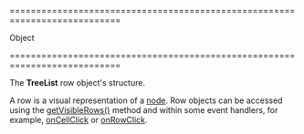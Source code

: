===========================================================================
<!--type-->Object<!--/type-->
===========================================================================

<!--shortDescription-->
The **TreeList** row object's structure. 
<!--/shortDescription-->

<!--fullDescription-->
A row is a visual representation of a [node](/Documentation/ApiReference/UI_Widgets/dxTreeList/Node/). Row objects can be accessed using the [getVisibleRows()](/Documentation/ApiReference/UI_Widgets/dxTreeList/Methods/#getVisibleRows) method and within some event handlers, for example, [onCellClick](/Documentation/ApiReference/UI_Widgets/dxTreeList/Configuration/#onCellClick) or [onRowClick](/Documentation/ApiReference/UI_Widgets/dxTreeList/Configuration/#onRowClick). 
<!--/fullDescription-->